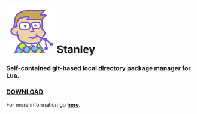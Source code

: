 # ![logo](./logo.png) Stanley

### Self-contained git-based local directory package manager for Lua.

### __[DOWNLOAD](https://github.com/Stanley-lua/Stanley/releases/download/1.1/stanley)__

For more information go __[here](https://github.com/Stanley-lua/Stanley/)__.
